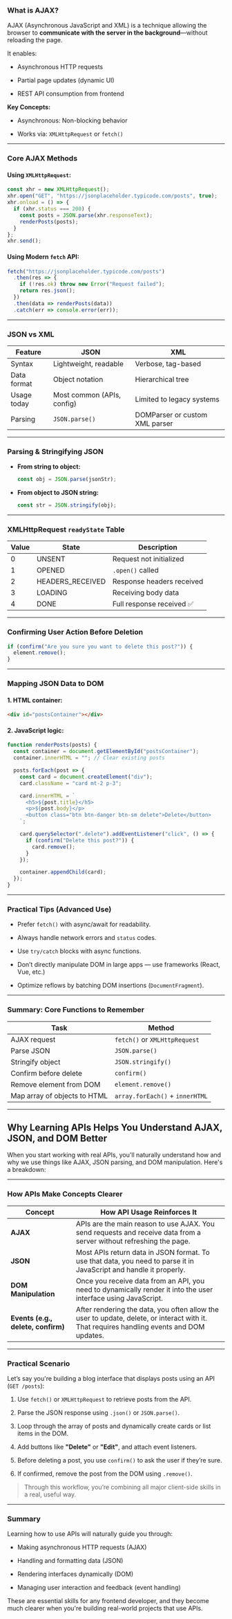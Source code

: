 


###  What is AJAX?

AJAX (Asynchronous JavaScript and XML) is a technique allowing the browser to **communicate with the server in the background**—without reloading the page.

It enables:

- Asynchronous HTTP requests
    
- Partial page updates (dynamic UI)
    
- REST API consumption from frontend
    

**Key Concepts:**

- Asynchronous: Non-blocking behavior
    
- Works via: `XMLHttpRequest` or `fetch()`
    

---

###  Core AJAX Methods

####  Using `XMLHttpRequest`:

```js
const xhr = new XMLHttpRequest();
xhr.open("GET", "https://jsonplaceholder.typicode.com/posts", true);
xhr.onload = () => {
  if (xhr.status === 200) {
    const posts = JSON.parse(xhr.responseText);
    renderPosts(posts);
  }
};
xhr.send();
```

####  Using Modern `fetch` API:

```js
fetch("https://jsonplaceholder.typicode.com/posts")
  .then(res => {
    if (!res.ok) throw new Error("Request failed");
    return res.json();
  })
  .then(data => renderPosts(data))
  .catch(err => console.error(err));
```

---

###  JSON vs XML

|Feature|JSON|XML|
|---|---|---|
|Syntax|Lightweight, readable|Verbose, tag-based|
|Data format|Object notation|Hierarchical tree|
|Usage today| Most common (APIs, config)|Limited to legacy systems|
|Parsing|`JSON.parse()`|DOMParser or custom XML parser|

---

###  Parsing & Stringifying JSON

- **From string to object:**
    
    ```js
    const obj = JSON.parse(jsonStr);
    ```
    
- **From object to JSON string:**
    
    ```js
    const str = JSON.stringify(obj);
    ```
    

---

###  XMLHttpRequest `readyState` Table

|Value|State|Description|
|---|---|---|
|0|UNSENT|Request not initialized|
|1|OPENED|`.open()` called|
|2|HEADERS_RECEIVED|Response headers received|
|3|LOADING|Receiving body data|
|4|DONE|Full response received ✅|

---

###  Confirming User Action Before Deletion

```js
if (confirm("Are you sure you want to delete this post?")) {
  element.remove();
}
```

---

###  Mapping JSON Data to DOM

#### 1. HTML container:

```html
<div id="postsContainer"></div>
```

#### 2. JavaScript logic:

```js
function renderPosts(posts) {
  const container = document.getElementById("postsContainer");
  container.innerHTML = ""; // Clear existing posts

  posts.forEach(post => {
    const card = document.createElement("div");
    card.className = "card mt-2 p-3";

    card.innerHTML = `
      <h5>${post.title}</h5>
      <p>${post.body}</p>
      <button class="btn btn-danger btn-sm delete">Delete</button>
    `;

    card.querySelector(".delete").addEventListener("click", () => {
      if (confirm("Delete this post?")) {
        card.remove();
      }
    });

    container.appendChild(card);
  });
}
```

---

###  Practical Tips (Advanced Use)

- Prefer `fetch()` with async/await for readability.
    
- Always handle network errors and `status` codes.
    
- Use `try/catch` blocks with async functions.
    
- Don’t directly manipulate DOM in large apps — use frameworks (React, Vue, etc.)
    
- Optimize reflows by batching DOM insertions (`DocumentFragment`).
    

---

###  Summary: Core Functions to Remember

|Task|Method|
|---|---|
|AJAX request|`fetch()` or `XMLHttpRequest`|
|Parse JSON|`JSON.parse()`|
|Stringify object|`JSON.stringify()`|
|Confirm before delete|`confirm()`|
|Remove element from DOM|`element.remove()`|
|Map array of objects to HTML|`array.forEach()` + `innerHTML`|

---

## Why Learning APIs Helps You Understand AJAX, JSON, and DOM Better

When you start working with real APIs, you'll naturally understand how and why we use things like AJAX, JSON parsing, and DOM manipulation. Here's a breakdown:

---

### How APIs Make Concepts Clearer

|Concept|How API Usage Reinforces It|
|---|---|
|**AJAX**|APIs are the main reason to use AJAX. You send requests and receive data from a server without refreshing the page.|
|**JSON**|Most APIs return data in JSON format. To use that data, you need to parse it in JavaScript and handle it properly.|
|**DOM Manipulation**|Once you receive data from an API, you need to dynamically render it into the user interface using JavaScript.|
|**Events (e.g., delete, confirm)**|After rendering the data, you often allow the user to update, delete, or interact with it. That requires handling events and DOM updates.|

---

### Practical Scenario

Let’s say you're building a blog interface that displays posts using an API (`GET /posts`):

1. Use `fetch()` or `XMLHttpRequest` to retrieve posts from the API.
    
2. Parse the JSON response using `.json()` or `JSON.parse()`.
    
3. Loop through the array of posts and dynamically create cards or list items in the DOM.
    
4. Add buttons like **"Delete"** or **"Edit"**, and attach event listeners.
    
5. Before deleting a post, you use `confirm()` to ask the user if they’re sure.
    
6. If confirmed, remove the post from the DOM using `.remove()`.
    

> Through this workflow, you’re combining all major client-side skills in a real, useful way.

---

### Summary

Learning how to use APIs will naturally guide you through:

- Making asynchronous HTTP requests (AJAX)
    
- Handling and formatting data (JSON)
    
- Rendering interfaces dynamically (DOM)
    
- Managing user interaction and feedback (event handling)
    

These are essential skills for any frontend developer, and they become much clearer when you're building real-world projects that use APIs.

